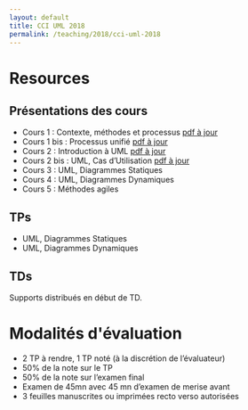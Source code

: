 ```yaml
---
layout: default
title: CCI UML 2018
permalink: /teaching/2018/cci-uml-2018
---
```


# Resources 
## Présentations des cours
* Cours 1 : Contexte, méthodes et processus [pdf à jour](https://docs.google.com/presentation/d/1kg427ydmwONHsKhTn5oLB8CqgAPc4jVN6e11_HVXn6Y/export/pdf)
* Cours 1 bis : Processus unifié [pdf à jour](https://docs.google.com/presentation/d/1GgBWk3VaYu_dMciIW1-sjdM5f664ZPhUJp7qi-TTMJw/export/pdf)
* Cours 2 : Introduction à UML [pdf à jour](https://docs.google.com/presentation/d/1j8s08sCK-dB-zXgtpRXP0lpTAq-72s7eCO6Kk25Q6LI/export/pdf)
* Cours 2 bis : UML, Cas d’Utilisation [pdf à jour](https://docs.google.com/presentation/d/19nSOHqYMpRx5PzdSEk60U7oVYX3Nikz8lHn4sKjVrEU/export/pdf)
* Cours 3 : UML, Diagrammes Statiques
* Cours 4 : UML, Diagrammes Dynamiques
* Cours 5 : Méthodes agiles

## TPs
* UML, Diagrammes Statiques
* UML, Diagrammes Dynamiques

## TDs
Supports distribués en début de TD.

# Modalités d'évaluation
- 2 TP à rendre, 1 TP noté (à la discrétion de l’évaluateur)
- 50% de la note sur le TP
- 50% de la note sur l’examen final
- Examen de 45mn avec 45 mn d’examen de merise avant
- 3 feuilles manuscrites ou imprimées recto verso autorisées
